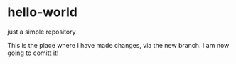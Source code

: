 hello-world
===========

just a simple repository

This is the place where I have made changes, via the new branch. I am now going to comitt it!
